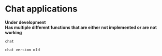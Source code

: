 # Chat applications
**Under development**<br />
**Has multiple different functions that are either not implemented or are not working**<br />


<code>chat</code>

<code>chat version old</code>

